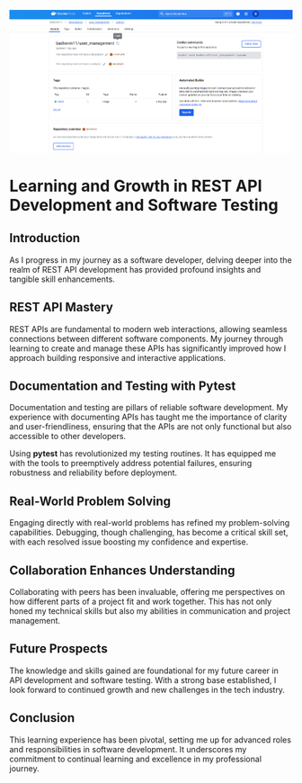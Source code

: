 
![alt text](image.png)

# Learning and Growth in REST API Development and Software Testing

## Introduction

As I progress in my journey as a software developer, delving deeper into the realm of REST API development has provided profound insights and tangible skill enhancements.

## REST API Mastery

REST APIs are fundamental to modern web interactions, allowing seamless connections between different software components. My journey through learning to create and manage these APIs has significantly improved how I approach building responsive and interactive applications.

## Documentation and Testing with Pytest

Documentation and testing are pillars of reliable software development. My experience with documenting APIs has taught me the importance of clarity and user-friendliness, ensuring that the APIs are not only functional but also accessible to other developers.

Using **pytest** has revolutionized my testing routines. It has equipped me with the tools to preemptively address potential failures, ensuring robustness and reliability before deployment.

## Real-World Problem Solving

Engaging directly with real-world problems has refined my problem-solving capabilities. Debugging, though challenging, has become a critical skill set, with each resolved issue boosting my confidence and expertise.

## Collaboration Enhances Understanding

Collaborating with peers has been invaluable, offering me perspectives on how different parts of a project fit and work together. This has not only honed my technical skills but also my abilities in communication and project management.

## Future Prospects

The knowledge and skills gained are foundational for my future career in API development and software testing. With a strong base established, I look forward to continued growth and new challenges in the tech industry.

## Conclusion

This learning experience has been pivotal, setting me up for advanced roles and responsibilities in software development. It underscores my commitment to continual learning and excellence in my professional journey.
